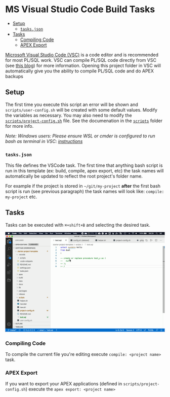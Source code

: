 # MS Visual Studio Code Build Tasks

- [Setup](#setup)
  - [`tasks.json`](#tasksjson)
- [Tasks](#tasks)
  - [Compiling Code](#compiling-code)
  - [APEX Export](#apex-export)

[Microsoft Visual Studio Code (VSC)](https://code.visualstudio.com/) is a code editor and is recommended for most PL/SQL work. VSC can compile PL/SQL code directly from VSC (see [this blog](https://ora-00001.blogspot.ca/2017/03/using-vs-code-for-plsql-development.html)) for more information. Opening this project folder in VSC will automatically give you the ability to compile PL/SQL code and do APEX backups


## Setup

The first time you execute this script an error will be shown and `scripts/user-config.sh` will be created with some default values. Modify the variables as necessary. You may also need to modify the [`scripts/project-config.sh`](scripts/project-config.sh) file. See the documenation in the [`scripts`](scripts) folder for more info.

*Note: Windows users: Please ensure WSL or cmder is configured to run bash as terminal in VSC: [instructions](../README.md#windows-setup)*

### `tasks.json`

This file defines the VSCode task. The first time that anything bash script is run in this template (ex: build, compile, apex export, etc) the task names will automatically be updated to reflect the root project's folder name.

For example if the project is stored in `~/git/my-project` **after** the first bash script is run (see previous paragraph) the task names will look like: `compile: my-project` etc.

## Tasks

Tasks can be executed with `⌘+shift+B` and selecting the desired task.

![Task Compile Demo](img/task-compile.gif)

### Compiling Code

To compile the current file you're editing execute `compile: <project name>` task.

### APEX Export

If you want to export your APEX applications (defined in `scripts/project-config.sh`) execute the `apex export: <project name>`
